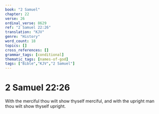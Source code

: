 ```yaml
---
book: "2 Samuel"
chapter: 22
verse: 26
ordinal_verse: 8629
ref: "2 Samuel 22:26"
translation: "KJV"
genre: "History"
word_count: 18
topics: []
cross_references: []
grammar_tags: [conditional]
thematic_tags: [names-of-god]
tags: ["Bible","KJV","2 Samuel"]
---
```


# 2 Samuel 22:26

With the merciful thou wilt show thyself merciful, and with the upright man thou wilt show thyself upright.
